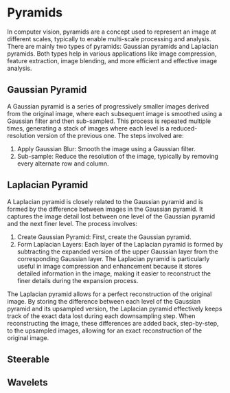 # Pyramids

In computer vision, pyramids are a concept used to represent an image at different scales, typically to enable multi-scale processing and analysis.
There are mainly two types of pyramids: Gaussian pyramids and Laplacian pyramids.
Both types help in various applications like image compression, feature extraction, image blending, and more efficient and effective image analysis.

## Gaussian Pyramid

A Gaussian pyramid is a series of progressively smaller images derived from the original image, where each subsequent image is smoothed using a Gaussian filter and then sub-sampled. This process is repeated multiple times, generating a stack of images where each level is a reduced-resolution version of the previous one. The steps involved are:

1. Apply Gaussian Blur: Smooth the image using a Gaussian filter.
2. Sub-sample: Reduce the resolution of the image, typically by removing every alternate row and column.

## Laplacian Pyramid

A Laplacian pyramid is closely related to the Gaussian pyramid and is formed by the difference between images in the Gaussian pyramid.
It captures the image detail lost between one level of the Gaussian pyramid and the next finer level.
The process involves:

1. Create Gaussian Pyramid: First, create the Gaussian pyramid.
2. Form Laplacian Layers: Each layer of the Laplacian pyramid is formed by subtracting the expanded version of the upper Gaussian layer from the corresponding Gaussian layer.
The Laplacian pyramid is particularly useful in image compression and enhancement because it stores detailed information in the image, making it easier to reconstruct the finer details during the expansion process.

The Laplacian pyramid allows for a perfect reconstruction of the original image.
By storing the difference between each level of the Gaussian pyramid and its upsampled version, the Laplacian pyramid effectively keeps track of the exact data lost during each downsampling step.
When reconstructing the image, these differences are added back, step-by-step, to the upsampled images, allowing for an exact reconstruction of the original image.

## Steerable

## Wavelets
